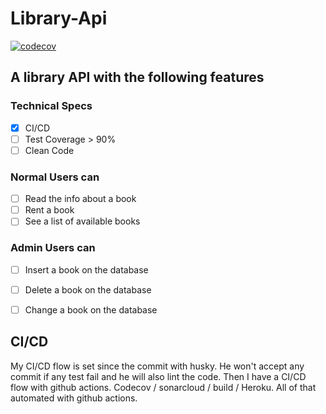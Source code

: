 # Library-Api

[![codecov](https://codecov.io/gh/LeoAntunesBrombilla/Library-Api/branch/main/graph/badge.svg?token=Z72HUXRU90)](https://codecov.io/gh/LeoAntunesBrombilla/Library-Api)

## A library API with the following features

### Technical Specs

- [x] CI/CD
- [ ] Test Coverage > 90%
- [ ] Clean Code

### Normal Users can

- [ ] Read the info about a book
- [ ] Rent a book
- [ ] See a list of available books

### Admin Users can

- [ ] Insert a book on the database
- [ ] Delete a book on the database
- [ ] Change a book on the database


## CI/CD

My CI/CD flow is set since the commit with husky. He won't accept any commit if any test fail and he will also lint the code. Then I have a CI/CD flow with github actions. Codecov / sonarcloud / build / Heroku. All of that automated with github actions.



